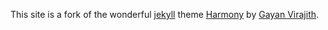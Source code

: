 This site is a fork of the wonderful [jekyll][jekyll]
theme [Harmony][harmony] by [Gayan Virajith][Gayan Virajith].

[jekyll]: http://jekyllrb.com/
[harmony]: https://github.com/gayanvirajith/harmony
[Gayan Virajith]: http://gayan.me/
